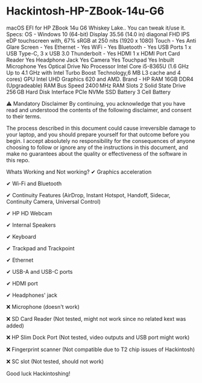 # Hackintosh-HP-ZBook-14u-G6
macOS EFI for HP ZBook 14u G6 Whiskey Lake.. You can tweak it/use it.
Specs:
OS - Windows 10 (64-bit)
Display	35.56 (14.0 in) diagonal FHD IPS eDP touchscreen with, 67% sRGB at 250 nits (1920 x 1080)
Touch	- Yes
Anti Glare Screen -	Yes
Ethernet - Yes
WiFi - Yes
Bluetooth	- Yes
USB Ports	1 x USB Type-C, 3 x USB 3.0
Thunderbolt -	Yes
HDMI	1 x HDMI Port
Card Reader	Yes
Headphone Jack	Yes
Camera	Yes
Touchpad	Yes
Inbuilt Microphone	Yes
Optical Drive	No
Processor	Intel Core i5-8365U (1.6 GHz Up to 4.1 GHz with Intel Turbo Boost Technology,6 MB L3 cache and 4 cores)
GPU	Intel UHD Graphics 620 and AMD.
Brand	- HP
RAM	16GB DDR4 (Upgradeable)
RAM Bus Speed	2400 MHz
RAM Slots	2
Solid State Drive	256 GB
Hard Disk Interface	PCIe NVMe SSD
Battery	3 Cell Battery

⚠️ Mandatory Disclaimer
By continuing, you acknowledge that you have read and understood the contents of the following disclaimer, and consent to their terms.

The process described in this document could cause irreversible damage to your laptop, and you should prepare yourself for that outcome before you begin. I accept absolutely no responsibility for the consequences of anyone choosing to follow or ignore any of the instructions in this document, and make no guarantees about the quality or effectiveness of the software in this repo.



Whats Working and Not working?
✔  Graphics acceleration


✔  Wi-Fi and Bluetooth


✔  Continuity Features (AirDrop, Instant Hotspot, Handoff, Sidecar, Continuity Camera, Universal Control)


✔  HP HD Webcam


✔  Internal Speakers


✔  Keyboard


✔  Trackpad and Trackpoint


✔  Ethernet


✔  USB-A and USB-C ports


✔  HDMI port


✔  Headphones' jack


❌ Microphone (doesn't work)


❌ SD Card Reader (Not tested, might not work since no related kext was added)


❌ HP Slim Dock Port (Not tested, video outputs and USB port might work)


❌ Fingerprint scanner (Not compatible due to T2 chip issues of Hackintosh)


❌ SC slot (Not tested, should not work)

Good luck Hackintoshing!
